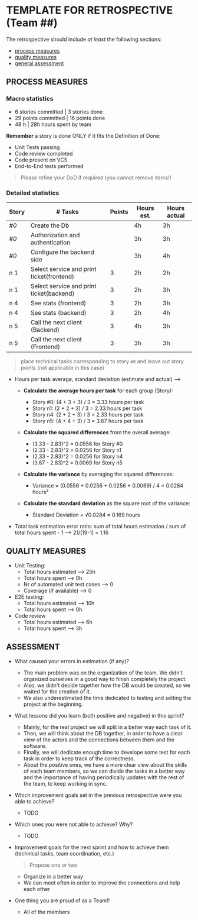 TEMPLATE FOR RETROSPECTIVE (Team ##)
=====================================

The retrospective should include _at least_ the following
sections:

- [process measures](#process-measures)
- [quality measures](#quality-measures)
- [general assessment](#assessment)

## PROCESS MEASURES 

### Macro statistics

- 6 stories committed | 3 stories done
- 29 points committed | 16 points done
- 48 h | 28h hours spent by team

**Remember** a story is done ONLY if it fits the Definition of Done:
 
- Unit Tests passing
- Code review completed
- Code present on VCS
- End-to-End tests performed

> Please refine your DoD if required (you cannot remove items!) 

### Detailed statistics

| Story  | # Tasks | Points | Hours est. | Hours actual |
|--------|---------|--------|------------|--------------|
| _#0_   | Create the Db     |       |  4h          |  3h            |
| _#0_   | Authorization and authentication     |      |   3h          |  3h            |
| _#0_   | Configure the backend side     |       |  3h          |  4h           | 
| n 1     | Select service and print ticket(frontend)         |  3      | 2h           |    2h          |
| n 1     | Select service and print ticket(backend)         |  3      | 2h           |      3h       |
| n 4     | See stats (frontend)         |  3      | 2h           |      3h        |
| n 4     | See stats (backend)         |  3      | 2h           |        4h      |
| n 5     | Call the next client (Backend)         |  3      | 4h           |        3h      |
| n 5     | Call the next client (Frontend)         |  3      | 3h           |        3h      |

   
> place technical tasks corresponding to story `#0` and leave out story points (not applicable in this case)

- Hours per task average, standard deviation (estimate and actual) --> 
  - **Calculate the average hours per task** for each group (Story):
     - Story #0: (4 + 3 + 3) / 3 = 3.33 hours per task
     - Story n1: (2 + 2 + 3) / 3 = 2.33 hours per task
     - Story n4: (2 + 2 + 3) / 3 = 2.33 hours per task
     - Story n5: (4 + 4 + 3) / 3 = 3.67 hours per task

  - **Calculate the squared differences** from the overall average:
     - (3.33 - 2.83)^2 = 0.0556 for Story #0
     - (2.33 - 2.83)^2 = 0.0256 for Story n1
     - (2.33 - 2.83)^2 = 0.0256 for Story n4
     - (3.67 - 2.83)^2 = 0.0069 for Story n5

  - **Calculate the variance** by averaging the squared differences:

    - Variance = (0.0556 + 0.0256 + 0.0256 + 0.0069) / 4 = 0.0284 hours²

  - **Calculate the standard deviation** as the square root of the variance:

    - Standard Deviation = √0.0284 ≈ 0.169 hours
  
- Total task estimation error ratio: sum of total hours estimation / sum of total hours spent - 1 --> 21/(19-1) = 1.16

  
## QUALITY MEASURES 

- Unit Testing:
  - Total hours estimated --> 25h
  - Total hours spent --> 0h
  - Nr of automated unit test cases --> 0
  - Coverage (if available) --> 0
- E2E testing:
  - Total hours estimated --> 10h
  - Total hours spent --> 0h
- Code review 
  - Total hours estimated --> 6h
  - Total hours spent --> 3h
  

## ASSESSMENT

- What caused your errors in estimation (if any)? 
  - The main problem was on the organization of the team. We didn't organized ourselves in a good way to finish completely the project. 
  - Also, we didn't decide together how the DB would be created, so we waited for the creation of it.
  - We also underestimated the time dedicated to testing and setting the project at the beginning.

- What lessons did you learn (both positive and negative) in this sprint?
  - Mainly, for the real project we will split in a better way each task of it.
  - Then, we will think about the DB together, in order to have a clear view of the actors and the connections between them and the software.
  - Finally, we will dedicate enough time to develope some test for each task in order to keep track of the correctness.
  - About the positive ones, we have a more clear view about the skills of each team members, so we can divide the tasks in a better way and the importance of having periodically updates with the rest of the team, to keep working in sync.

- Which improvement goals set in the previous retrospective were you able to achieve? 
  -  TODO
  
- Which ones you were not able to achieve? Why?
  - TODO

- Improvement goals for the next sprint and how to achieve them (technical tasks, team coordination, etc.)
  > Propose one or two
  - Organize in a better way
  - We can meet often in order to improve the connections and help each other

- One thing you are proud of as a Team!!
  - All of the members